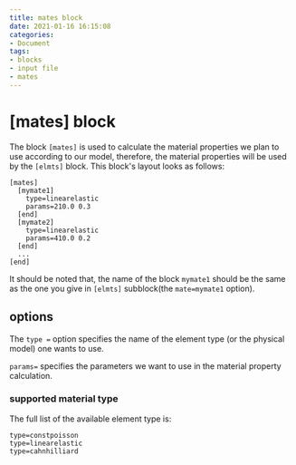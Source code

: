 ```yaml
---
title: mates block
date: 2021-01-16 16:15:08
categories:
- Document
tags:
- blocks
- input file
- mates
---
```


# [mates] block
The block `[mates]` is used to calculate the material properties we plan to use according to our model, therefore, the material properties will be used by the `[elmts]` block. This block's layout looks as follows:
```
[mates]
  [mymate1]
    type=linearelastic
    params=210.0 0.3
  [end]
  [mymate2]
    type=linearelastic
    params=410.0 0.2
  [end]
  ...
[end]
```
It should be noted that, the name of the block `mymate1` should be the same as the one you give in `[elmts]` subblock(the `mate=mymate1` option).

## options
The `type =` option specifies the name of the element type (or the physical model) one wants to use.

`params=` specifies the parameters we want to use in the material property calculation.


### supported material type
The full list of the available element type is:
```
type=constpoisson
type=linearelastic
type=cahnhilliard
```
